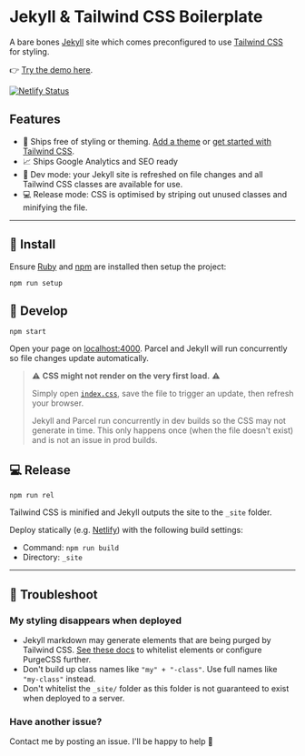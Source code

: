 # Jekyll & Tailwind CSS Boilerplate

A bare bones [Jekyll](https://jekyllrb.com/) site which comes preconfigured to use [Tailwind CSS](https://tailwindcss.com/) for styling.

👉 [Try the demo here](https://jekyll-tailwindcss-boilerplate.netlify.app/).

[![Netlify Status](https://api.netlify.com/api/v1/badges/a783907c-769f-4399-80fd-3b6d511868ff/deploy-status)](https://app.netlify.com/sites/jekyll-tailwindcss-boilerplate/deploys)

## Features

- 🤍 Ships free of styling or theming. [Add a theme](https://jekyllrb.com/resources/) or [get started with Tailwind CSS](https://tailwindcss.com/docs/utility-first/).
- 📈 Ships Google Analytics and SEO ready
- 🍕 Dev mode: your Jekyll site is refreshed on file changes and all Tailwind CSS classes are available for use.
- 💻 Release mode: CSS is optimised by striping out unused classes and minifying the file.

---

## 👟 Install

Ensure [Ruby](https://www.ruby-lang.org/en/downloads/) and [npm](https://www.npmjs.com/get-npm) are installed then setup the project:
```
npm run setup
```

## 🍕 Develop

```
npm start
```
Open your page on [localhost:4000](http://localhost:4000). Parcel and Jekyll will run concurrently so file changes update automatically.

> :warning: **CSS might not render on the very first load.** :warning:
>
> Simply open [`index.css`](/index.css), save the file to trigger an update, then refresh your browser.
>
> Jekyll and Parcel run concurrently in dev builds so the CSS may not generate in time. This only happens once (when the file doesn't exist) and is not an issue in prod builds.

## 💻 Release

```
npm run rel
```
Tailwind CSS is minified and Jekyll outputs the site to the `_site` folder.

Deploy statically (e.g. [Netlify](https://www.netlify.com/)) with the following build settings:
- Command: `npm run build`
- Directory: `_site`

---

## 🤔 Troubleshoot

### My styling disappears when deployed
-  Jekyll markdown may generate elements that are being purged by Tailwind CSS. [See these docs](https://tailwindcss.com/docs/optimizing-for-production#purge-css-options) to whitelist elements or configure PurgeCSS further.
- Don't build up class names like `"my" + "-class"`. Use full names like `"my-class"` instead.
- Don't whitelist the `_site/` folder as this folder is not guaranteed to exist when deployed to a server.

### Have another issue?
Contact me by posting an issue. I'll be happy to help 🙂
